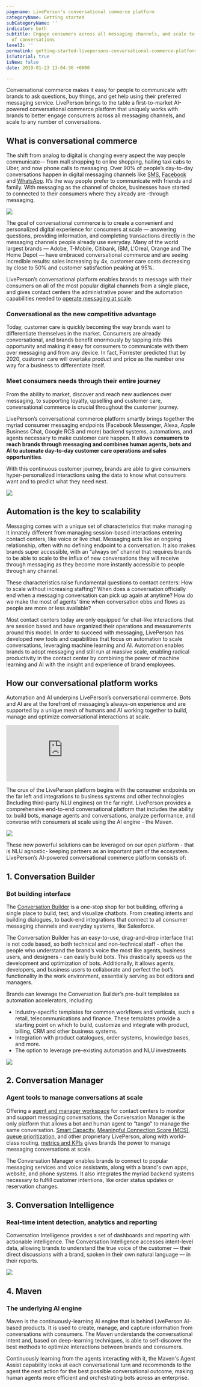 ```yaml
---
pagename: LivePerson's conversational commerce platform
categoryName: Getting started
subCategoryName: ''
indicator: both
subtitle: Engage consumers across all messaging channels, and scale to any number
  of conversations
level3: ''
permalink: getting-started-livepersons-conversational-commerce-platform.html
isTutorial: true
isNew: false
date: 2019-01-23 13:04:36 +0000

---
```

Conversational commerce makes it easy for people to communicate with brands to ask questions, buy things, and get help using their preferred messaging service. LivePerson brings to the table a first-to-market AI-powered conversational commerce platform that uniquely works with brands to better engage consumers across all messaging channels, and scale to any number of conversations.

## What is conversational commerce

The shift from analog to digital is changing every aspect the way people communicate— from mall shopping to online shopping, hailing taxi cabs to Uber, and now phone calls to messaging. Over 90% of people’s day-to-day conversations happen in digital messaging channels like [SMS](/messaging-channels-sms-sms-connector.html), [Facebook](/messaging-channels-facebook-messenger.html) and [WhatsApp](messaging-channels-whatsapp-business.html). It’s the way people prefer to communicate with friends and family. With messaging as the channel of choice, businesses have started to connected to their consumers where they already are -through messaging.

![](/img/lp-cc-1-1.gif)

The goal of conversational commerce is to create a convenient and personalized digital experience for consumers at scale — answering questions, providing information, and completing transactions directly in the messaging channels people already use everyday. Many of the world largest brands — Adobe, T-Mobile, Citibank, IBM, L'Oreal, Orange and The Home Depot — have embraced conversational commerce and are seeing incredible results: sales increasing by 4x, customer care costs decreasing by close to 50% and customer satisfaction peaking at 95%.

LivePerson’s conversational platform enables brands to message with their consumers on all of the most popular digital channels from a single place, and gives contact centers the administrative power and the automation capabilities needed to [operate messaging at scale](contact-center-management-messaging-operations-managing-a-contact-center-that-messages.html).

### Conversational as the new competitive advantage

Today, customer care is quickly becoming the way brands want to differentiate themselves in the market. Consumers are already conversational, and brands benefit enormously by tapping into this opportunity and making it easy for consumers to communicate with them over messaging and from any device. In fact, Forrester predicted that by 2020, customer care will overtake product and price as the number one way for a business to differentiate itself.

### Meet consumers needs through their entire journey

From the ability to market, discover and reach new audiences over messaging, to supporting loyalty, upselling and customer care, conversational commerce is crucial throughout the customer journey.

LivePerson’s conversational commerce platform smartly brings together the myriad consumer messaging endpoints (Facebook Messenger, Alexa, Apple Business Chat, Google RCS and more) backend systems, automations, and agents necessary to make customer care happen.  It allows **consumers to reach brands through messaging and combines human agents, bots and AI to automate day-to-day customer care operations and sales opportunities**.

With this continuous customer journey, brands are able to give consumers hyper-personalized interactions using the data to know what consumers want and to predict what they need next.

![](/img/lp-cc-2b.png)

## Automation is the key to scalability

Messaging comes with a unique set of characteristics that make managing it innately different from managing session-based interactions entering contact centers, like voice or live chat. Messaging acts like an ongoing relationship, often with no defining endpoint to a conversation. It also makes brands super accessible, with an “always on” channel that requires brands to be able to scale to the influx of new conversations they will receive through messaging as they become more instantly accessible to people through any channel.

These characteristics raise fundamental questions to contact centers: How to scale without increasing staffing? When does a conversation officially end when a messaging conversation can pick up again at anytime? How do we make the most of agents’ time when conversation ebbs and flows as people are more or less available?

Most contact centers today are only equipped for chat-like interactions that are session based and have organized their operations and measurements around this model. In order to succeed with messaging, LivePerson has developed new tools and capabilities that focus on automation to scale conversations, leveraging machine learning and AI. Automation enables brands to  adopt messaging and still run at massive scale, enabling radical productivity in the contact center by combining the power of machine learning and AI with the insight and experience of brand employees.

## How our conversational platform works

Automation and AI underpins LivePerson’s conversational commerce. Bots and AI are at the forefront of messaging’s always-on experience and are supported by a unique mesh of humans and AI working together to build, manage and optimize conversational interactions at scale.

<iframe src="https://player.vimeo.com/video/312966468" frameborder="0" webkitallowfullscreen mozallowfullscreen allowfullscreen></iframe>

The crux of the LivePerson platform begins with the consumer endpoints on the far left and integrations to business systems and other technologies (Including third-party NLU engines) on the far right. LivePerson provides a comprehensive end-to-end conversational platform that includes the ability to: build bots, manage agents and conversations, analyze performance, and converse with consumers at scale using the AI engine - the Maven.

![](/img/lp-cc-4.png)

These new powerful solutions can be leveraged on our open platform - that is NLU agnostic- keeping partners as an important part of the ecosystem. LivePerson’s AI-powered conversational commerce platform consists of:

## 1. Conversation Builder

### Bot building interface

The [Conversation Builder](/bots-automation-conversation-builder-conversation-builder-overview.html) is a one-stop shop for bot building, offering a single place to build, test, and visualize  chatbots. From creating intents and building dialogues, to back-end integrations that connect to all consumer messaging channels and everyday systems, like Salesforce.

The Conversation Builder has an easy-to-use, drag-and-drop interface that is not code based, so both technical and non-technical staff - often the people who understand the brand’s voice the most like agents, business users, and designers - can easily build bots. This drastically speeds up the development and optimization of bots. Additionally, it allows agents, developers, and business users to collaborate and perfect the bot’s functionality in the work environment, essentially serving as bot editors and managers.

Brands can leverage the Conversation Builder’s pre-built templates as automation accelerators, including:

* Industry-specific templates for common workflows and verticals, such a retail, telecommunications and finance. These templates provide a starting point on which to build, customize and integrate with product, billing, CRM and other business systems.
* Integration with product catalogues, order systems, knowledge bases, and more.
* The option to leverage pre-existing automation and NLU investments

![](/img/conversation-builder-btest-1.jpg)

## 2. Conversation Manager

### Agent tools to manage conversations at scale

Offering a [agent and manager workspace](agent-manager-workspace-agent-tools-for-messaging-introduction-to-agents:-working-with-asynchronous-messaging.html) for contact centers to monitor and support messaging conversations, the Conversation Manager is the only platform that allows a bot and human agent to “tango” to manage the same conversation. [Smart Capacity](contact-center-management-messaging-operations-smart-capacity-overview.html), [Meaningful Connection Score (MCS)](data-reporting-meaningful-connection-score-(MCS)-meaningful-connection-score-(MCS)-overview.html), [queue prioritization](contact-center-management-messaging-operations-queue-management-queue-prioritization-overview.html), and other proprietary LivePerson, along with world-class routing, [metrics and KPIs](contact-center-management-messaging-operations-benchmarks-to-measure-messaging-success.html) gives brands the power to manage messaging conversations at scale.

The Conversation Manager enables brands to connect to popular messaging services and voice assistants, along with a brand's own apps, website, and phone systems. It also integrates the myriad backend systems necessary to fulfill customer intentions, like order status updates or reservation changes.

## 3. Conversation Intelligence

### Real-time intent detection, analytics and reporting

Conversation Intelligence provides a set of dashboards and reporting with actionable intelligence. The Conversation Intelligence accesses intent-level data, allowing brands to understand the true voice of the customer — their direct discussions with a brand, spoken in their own natural language — in their reports.

![](/img/conversational-commerce-3c.png)

## 4. Maven

### The underlying AI engine

Maven is the continuously-learning AI engine that is behind LivePerson AI-based products. It is used to create, manage, and capture information from conversations with consumers. The Maven understands the conversational intent and, based on deep-learning techniques, is able to self-discover the best methods to optimize interactions between brands and consumers.

Continuously learning from the agents interacting with it, the Maven's Agent Assist capability looks at each conversational turn and recommends to the agent the next action for the best possible conversational outcome, making human agents more efficient and orchestrating bots across an enterprise.
